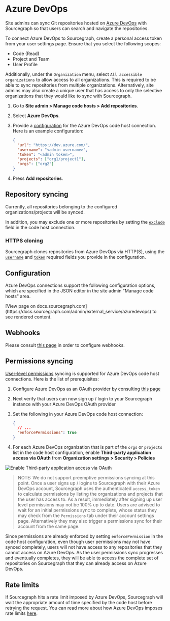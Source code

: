 # Azure DevOps

Site admins can sync Git repositories hosted on [Azure DevOps](https://dev.azure.com) with Sourcegraph so that users can search and navigate the repositories.

To connect Azure DevOps to Sourcegraph, create a personal access token from your user settings page. Ensure that you select the following scopes:

- Code (Read)
- Project and Team
- User Profile

Additionally, under the `Organization` menu, select `All accessible organizations` to allow access to all organizations. This is required to be able to sync repositories from multiple organizations. Alternatively, site admins may also create a unique user that has access to only the selective organizations that they would like to sync with Sourcegraph.

1. Go to **Site admin > Manage code hosts > Add repositories**.
2. Select **Azure DevOps**.
3. Provide a [configuration](#configuration) for the Azure DevOps code host connection. Here is an example configuration:

   ```json
   {
     "url": "https://dev.azure.com/",
     "username": "<admin username>",
     "token": "<admin token>",
     "projects": ["org1/project1"],
     "orgs": ["org2"]
   }
   ```

4. Press **Add repositories**.

## Repository syncing

Currently, all repositories belonging to the configured organizations/projects will be synced.

In addition, you may exclude one or more repositories by setting the [`exclude`](azuredevops.md#configuration) field in the code host connection.

### HTTPS cloning

Sourcegraph clones repositories from Azure DevOps via HTTP(S), using the [`username`](azuredevops.md#configuration) and [`token`](azuredevops.md#configuration) required fields you provide in the configuration.

## Configuration

Azure DevOps connections support the following configuration options, which are specified in the JSON editor in the site admin "Manage code hosts" area.

<div markdown-func=jsonschemadoc jsonschemadoc:path="admin/external_service/azuredevops.schema.json">[View page on docs.sourcegraph.com](https://docs.sourcegraph.com/admin/external_service/azuredevops) to see rendered content.</div>

## Webhooks

Please consult [this page](../config/webhooks/incoming.md) in order to configure webhooks.

## Permissions syncing

[User-level permissions](../permissions/syncing.md#permission-syncing) syncing is supported for Azure DevOps code host connections. Here is the list of prerequisites:

1. Configure Azure DevOps as an OAuth provider by consulting [this page](../config/authorization_and_authentication.md#azure-devops-services)
2. Next verify that users can now sign up / login to your Sourcegraph instance with your Azure DevOps OAuth provider
3. Set the following in your Azure DevOps code host connection:

   ```json
   {
     // ...
     "enforcePermissions": true
   }
   ```

4. For each Azure DevOps organization that is part of the `orgs` or `projects` list in the code host configuration, enable **Third-party application access via OAuth** from **Organization settings > Security > Policies**

![Enable Third-party application access via OAuth](https://storage.googleapis.com/sourcegraph-assets/docs/images/admin/config/azure-devops-organization-enable-oauth-access.png)

> NOTE: We do not support preemptive permissions syncing at this point. Once a user signs up / logins to Sourcegraph with their Azure DevOps account, Sourcegraph uses the authenticated `access_token` to calculate permissions by listing the organizations and projects that the user has access to. As a result, immediately after signing up user level permissions may not be 100% up to date. Users are advised to wait for an initial permissions sync to complete, whose status they may check from the `Permissions` tab under their account settings page. Alternatively they may also trigger a permissions sync for their account from the same page.

Since permissions are already enforced by setting `enforcePermission` in the code host configuration, even though user permissions may not have synced completely, users will not have access to any repositories that they cannot access on Azure DevOps. As the user permissions sync progresses and eventually completes, they will be able to access the complete set of repositories on Sourcegraph that they can already access on Azure DevOps.

## Rate limits

If Sourcegraph hits a rate limit imposed by Azure DevOps, Sourcegraph will wait the appropriate amount of time specified by the code host before retrying the request. You can read more about how Azure DevOps imposes rate limits [here](https://learn.microsoft.com/en-us/azure/devops/integrate/concepts/rate-limits).